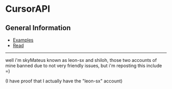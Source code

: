 # CursorAPI

## General Information

* [Examples](exp-include.md)
* [Read](readme2.md)

---

well i'm skyMateus known as leon-sx and shiloh, those two accounts of mine banned due to not very friendly issues, but i'm reposting this include =)

(I have proof that I actually have the "leon-sx" account)
